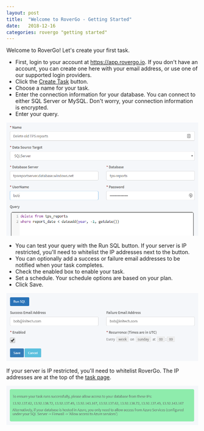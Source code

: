 ```yaml
---
layout: post
title:  "Welcome to RoverGo - Getting Started"
date:   2018-12-16
categories: rovergo "getting started"
---
```


Welcome to RoverGo! Let's create your first task. 

- First, login to your account at <https://app.rovergo.io>. If you don't have an account, you can create one here with your email address, or use one of our supported login providers.
- Click the [Create Task](https://app.rovergo.io/Task/Create) button.
- Choose a name for your task.
- Enter the connection information for your database. You can connect to either SQL Server or MySQL. Don't worry, your connection information is encrypted.
- Enter your query.

![create task part 1](/assets/images/create-task-1.png)

- You can test your query with the Run SQL button. If your server is IP restricted, you'll need to whitelist the IP addresses next to the button.
- You can optionally add a success or failure email addresses to be notified when your task completes.
- Check the enabled box to enable your task.
- Set a schedule. Your schedule options are based on your plan.
- Click Save.

![create task part 2](/assets/images/create-task-2.png)

If your server is IP restricted, you'll need to whitelist RoverGo. The IP addresses are at the top of the [task page](https://app.rovergo.io/Task/Create).

![RoverGo IP addresses](/assets/images/create-task-3.png)